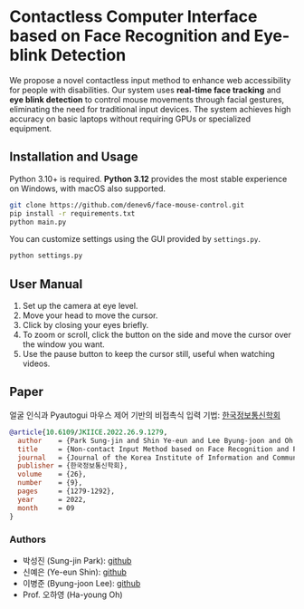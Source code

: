 # Contactless Computer Interface based on Face Recognition and Eye-blink Detection

We propose a novel contactless input method to enhance web accessibility for people with disabilities. Our system uses **real-time face tracking** and **eye blink detection** to control mouse movements through facial gestures, eliminating the need for traditional input devices. The system achieves high accuracy on basic laptops without requiring GPUs or specialized equipment.

## Installation and Usage

Python 3.10+ is required. **Python 3.12** provides the most stable experience on Windows, with macOS also supported.

```sh
git clone https://github.com/denev6/face-mouse-control.git
pip install -r requirements.txt
python main.py
```

You can customize settings using the GUI provided by `settings.py`.

```sh
python settings.py
```

## User Manual

1. Set up the camera at eye level.
2. Move your head to move the cursor.
3. Click by closing your eyes briefly.
4. To zoom or scroll, click the button on the side and move the cursor over the window you want.
5. Use the pause button to keep the cursor still, useful when watching videos.

## Paper

얼굴 인식과 Pyautogui 마우스 제어 기반의 비접촉식 입력 기법: [한국정보통신학회](https://koreascience.or.kr/article/JAKO202228049092231.page?&lang=ko)

```bibtex
@article{10.6109/JKIICE.2022.26.9.1279,
  author    = {Park Sung-jin and Shin Ye-eun and Lee Byung-joon and Oh Ha-young},
  title     = {Non-contact Input Method based on Face Recognition and Pyautogui Mouse Control},
  journal   = {Journal of the Korea Institute of Information and Communication Engineering},
  publisher = {한국정보통신학회},
  volume    = {26},
  number    = {9},
  pages     = {1279-1292},
  year      = 2022,
  month     = 09
}
```

### Authors

- 박성진 (Sung-jin Park): [github](https://github.com/denev6)
- 신예은 (Ye-eun Shin): [github](https://github.com/Ye-eun-Shin)
- 이병준 (Byung-joon Lee): [github](https://github.com/powerpowe)
- Prof. 오하영 (Ha-young Oh)
